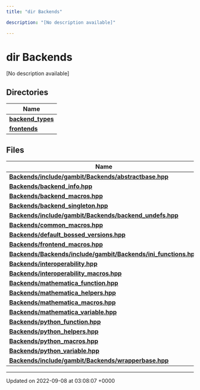 ```yaml
---
title: "dir Backends"

description: "[No description available]"

---
```


# dir Backends

[No description available]

## Directories

| Name           |
| -------------- |
| **[backend_types](/documentation/code/files/dir_adaf5b9f3522268d0722b5bf192fb62e/#dir-backend-types)**  |
| **[frontends](/documentation/code/files/dir_c6faa5d145e7be4b4543e56b2cb9e577/#dir-frontends)**  |

## Files

| Name           |
| -------------- |
| **[Backends/include/gambit/Backends/abstractbase.hpp](/documentation/code/files/include_2gambit_2backends_2abstractbase_8hpp/#file-backends-include-gambit-backends-abstractbase-hpp)**  |
| **[Backends/backend_info.hpp](/documentation/code/files/backend__info_8hpp/#file-backends-backend-info-hpp)**  |
| **[Backends/backend_macros.hpp](/documentation/code/files/backend__macros_8hpp/#file-backends-backend-macros-hpp)**  |
| **[Backends/backend_singleton.hpp](/documentation/code/files/backend__singleton_8hpp/#file-backends-backend-singleton-hpp)**  |
| **[Backends/include/gambit/Backends/backend_undefs.hpp](/documentation/code/files/include_2gambit_2backends_2backend__undefs_8hpp/#file-backends-include-gambit-backends-backend-undefs-hpp)**  |
| **[Backends/common_macros.hpp](/documentation/code/files/common__macros_8hpp/#file-backends-common-macros-hpp)**  |
| **[Backends/default_bossed_versions.hpp](/documentation/code/files/default__bossed__versions_8hpp/#file-backends-default-bossed-versions-hpp)**  |
| **[Backends/frontend_macros.hpp](/documentation/code/files/frontend__macros_8hpp/#file-backends-frontend-macros-hpp)**  |
| **[Backends/Backends/include/gambit/Backends/ini_functions.hpp](/documentation/code/files/backends_2include_2gambit_2backends_2ini__functions_8hpp/#file-backends-backends-include-gambit-backends-ini-functions-hpp)**  |
| **[Backends/interoperability.hpp](/documentation/code/files/interoperability_8hpp/#file-backends-interoperability-hpp)**  |
| **[Backends/interoperability_macros.hpp](/documentation/code/files/interoperability__macros_8hpp/#file-backends-interoperability-macros-hpp)**  |
| **[Backends/mathematica_function.hpp](/documentation/code/files/mathematica__function_8hpp/#file-backends-mathematica-function-hpp)**  |
| **[Backends/mathematica_helpers.hpp](/documentation/code/files/mathematica__helpers_8hpp/#file-backends-mathematica-helpers-hpp)**  |
| **[Backends/mathematica_macros.hpp](/documentation/code/files/mathematica__macros_8hpp/#file-backends-mathematica-macros-hpp)**  |
| **[Backends/mathematica_variable.hpp](/documentation/code/files/mathematica__variable_8hpp/#file-backends-mathematica-variable-hpp)**  |
| **[Backends/python_function.hpp](/documentation/code/files/python__function_8hpp/#file-backends-python-function-hpp)**  |
| **[Backends/python_helpers.hpp](/documentation/code/files/python__helpers_8hpp/#file-backends-python-helpers-hpp)**  |
| **[Backends/python_macros.hpp](/documentation/code/files/python__macros_8hpp/#file-backends-python-macros-hpp)**  |
| **[Backends/python_variable.hpp](/documentation/code/files/python__variable_8hpp/#file-backends-python-variable-hpp)**  |
| **[Backends/include/gambit/Backends/wrapperbase.hpp](/documentation/code/files/include_2gambit_2backends_2wrapperbase_8hpp/#file-backends-include-gambit-backends-wrapperbase-hpp)**  |






-------------------------------

Updated on 2022-09-08 at 03:08:07 +0000
